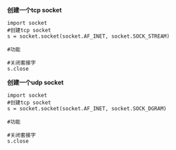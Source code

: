 **创建一个tcp socket**

    import socket 
    #创建tcp socket  
    s = socket.socket(socket.AF_INET, socket.SOCK_STREAM)

    #功能
    
    #关闭套接字
    s.close
    
    
**创建一个udp socket**

    import socket
    #创建tcp socket
    s = socket.socket(socket.AF_INET, socket.SOCK_DGRAM)
    
    #功能
    
    #关闭套接字
    s.close